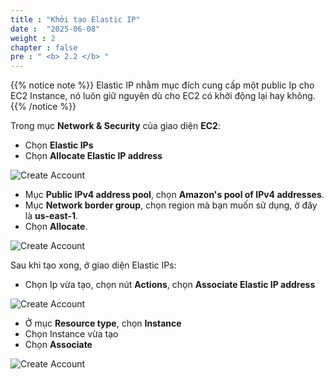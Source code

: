 ```yaml
---
title : "Khởi tạo Elastic IP"
date :  "2025-06-08"
weight : 2
chapter : false
pre : " <b> 2.2 </b> "
---
```


{{% notice note %}}
Elastic IP nhằm mục đích cung cấp một public Ip cho EC2 Instance, nó luôn giữ nguyên dù cho EC2 có khởi động lại hay không.
{{% /notice %}}

Trong mục **Network & Security** của giao diện **EC2**:
- Chọn **Elastic IPs**
- Chọn **Allocate Elastic IP address**

![Create Account](/NestJS-AWS-workshop/images/2/IP.png)

- Mục **Public IPv4 address pool**, chọn **Amazon's pool of IPv4 addresses**.
- Mục **Network border group**, chọn region mà bạn muốn sử dụng, ở đây là **us-east-1**.
- Chọn **Allocate**.

![Create Account](/NestJS-AWS-workshop/images/2/IP2.PNG)

Sau khi tạo xong, ở giao diện Elastic IPs:
- Chọn Ip vừa tạo, chọn nút **Actions**, chọn **Associate Elastic IP address**

![Create Account](/NestJS-AWS-workshop/images/2/IP3.png)

- Ở mục **Resource type**, chọn **Instance**
- Chọn Instance vừa tạo
- Chọn **Associate**

![Create Account](/NestJS-AWS-workshop/images/2/IP4.PNG)